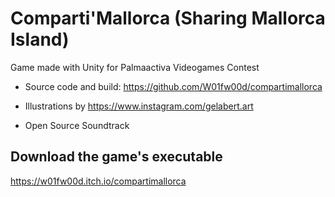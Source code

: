 # Comparti'Mallorca (Sharing Mallorca Island)

​Game made with Unity for Palmaactiva Videogames Contest

- Source code and build: https://github.com/W01fw00d/compartimallorca

- Illustrations by https://www.instagram.com/gelabert.art

- Open Source Soundtrack

## Download the game's executable

https://w01fw00d.itch.io/compartimallorca
